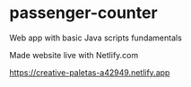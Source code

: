 # passenger-counter 
Web app with basic Java scripts fundamentals

Made website live with Netlify.com 

https://creative-paletas-a42949.netlify.app
